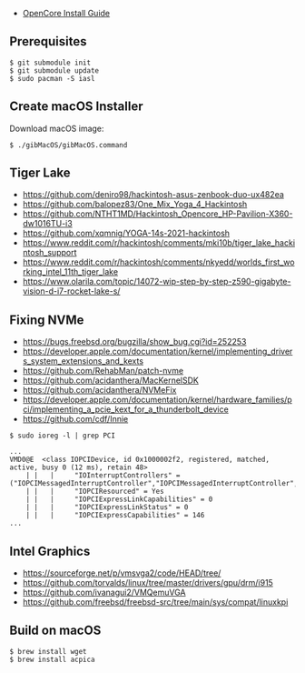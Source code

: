 * [OpenCore Install Guide](https://dortania.github.io/OpenCore-Install-Guide/)

## Prerequisites

```
$ git submodule init
$ git submodule update
$ sudo pacman -S iasl
```

## Create macOS Installer

Download macOS image:
```
$ ./gibMacOS/gibMacOS.command
```

## Tiger Lake

* https://github.com/deniro98/hackintosh-asus-zenbook-duo-ux482ea
* https://github.com/balopez83/One_Mix_Yoga_4_Hackintosh
* https://github.com/NTHT1MD/Hackintosh_Opencore_HP-Pavilion-X360-dw1016TU-i3
* https://github.com/xqmnig/YOGA-14s-2021-hackintosh
* https://www.reddit.com/r/hackintosh/comments/mki10b/tiger_lake_hackintosh_support
* https://www.reddit.com/r/hackintosh/comments/nkyedd/worlds_first_working_intel_11th_tiger_lake
* https://www.olarila.com/topic/14072-wip-step-by-step-z590-gigabyte-vision-d-i7-rocket-lake-s/

## Fixing NVMe

* https://bugs.freebsd.org/bugzilla/show_bug.cgi?id=252253
* https://developer.apple.com/documentation/kernel/implementing_drivers_system_extensions_and_kexts
* https://github.com/RehabMan/patch-nvme
* https://github.com/acidanthera/MacKernelSDK
* https://github.com/acidanthera/NVMeFix
* https://developer.apple.com/documentation/kernel/hardware_families/pci/implementing_a_pcie_kext_for_a_thunderbolt_device
* https://github.com/cdf/Innie

```
$ sudo ioreg -l | grep PCI
```
```
...
VMD0@E  <class IOPCIDevice, id 0x1000002f2, registered, matched, active, busy 0 (12 ms), retain 48>
    | |   |     "IOInterruptControllers" = ("IOPCIMessagedInterruptController","IOPCIMessagedInterruptController","IOPCIMessagedInterruptController","IOPCIMessagedInterruptController","IOPCIMessagedInterruptController","IOPCIMessagedInterruptController","IOPCIMessagedInterruptController","IOPCIMessagedInterruptController","IOPCIMessagedInterruptController","IOPCIMessagedInterruptController","IOPCIMessagedInterruptController","IOPCIMessagedInterruptController","IOPCIMessagedInterruptController","IOPCIMessagedInterruptController","IOPCIMessagedInterruptController","IOPCIMessagedInterruptController","IOPCIMessagedInterruptController","IOPCIMessagedInterruptController","IOPCIMessagedInterruptController")
    | |   |     "IOPCIResourced" = Yes
    | |   |     "IOPCIExpressLinkCapabilities" = 0
    | |   |     "IOPCIExpressLinkStatus" = 0
    | |   |     "IOPCIExpressCapabilities" = 146
...
```

## Intel Graphics

* https://sourceforge.net/p/vmsvga2/code/HEAD/tree/
* https://github.com/torvalds/linux/tree/master/drivers/gpu/drm/i915
* https://github.com/ivanagui2/VMQemuVGA
* https://github.com/freebsd/freebsd-src/tree/main/sys/compat/linuxkpi

## Build on macOS

```
$ brew install wget
$ brew install acpica
```
